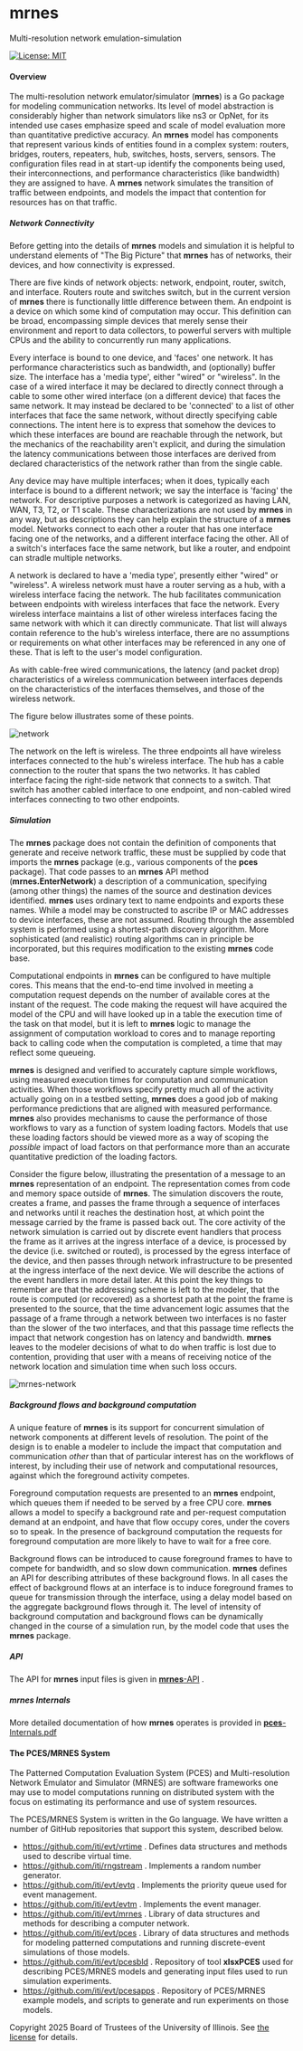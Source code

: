 # mrnes

Multi-resolution network emulation-simulation

[![License: MIT](https://img.shields.io/badge/License-MIT-yellow.svg)](https://opensource.org/licenses/MIT)

#### Overview

The multi-resolution network emulator/simulator (**mrnes**) is a Go package for modeling communication networks.  Its level of model abstraction is considerably higher than network simulators like ns3 or OpNet, for its intended use cases emphasize speed and scale of model evaluation more than quantitative predictive accuracy.  An **mrnes** model has components that represent various kinds of entities found in a complex system: routers, bridges, routers, repeaters, hub, switches, hosts, servers, sensors.  The configuration files read in at start-up identify the components being used,  their interconnections, and performance characteristics (like bandwidth) they are assigned to have.   A **mrnes** network simulates the transition of traffic between endpoints, and models the impact that contention for resources has on that traffic.   

##### Network Connectivity

Before getting into the details of **mrnes** models and simulation it is helpful to understand elements of "The Big Picture" that **mrnes** has of networks, their devices, and how connectivity is expressed.

There are five kinds of network objects: network, endpoint, router, switch, and interface.  Routers route and switches switch, but in the current version of **mrnes** there is functionally little difference between them.    An endpoint is a device on which some kind of computation may occur.   This definition can be broad, encompassing simple devices that merely sense their environment and report to data collectors, to powerful servers with multiple CPUs and the ability to concurrently run many applications.

Every interface is bound to one device, and 'faces' one network.   It has performance characteristics such as bandwidth, and (optionally) buffer size.   The interface has a 'media type', either "wired" or "wireless".   In the case of a wired interface it may be declared to directly connect through a cable to some other wired interface (on a different device) that faces the same network.   It may instead be declared to be 'connected' to a list of other interfaces that face the same network, without directly specifying cable connections. The intent here is to express that somehow the devices to which these interfaces are bound are reachable through the network, but the mechanics of the reachability aren't explicit, and during the simulation the latency  communications between those interfaces are derived from declared characteristics of the network rather than from the single cable.   

Any device may have multiple interfaces;  when it does, typically each interface is bound to a different network; we say the interface is 'facing' the network.  For descriptive purposes a network is categorized as having LAN, WAN, T3, T2, or T1 scale.  These characterizations are not used by **mrnes** in any way, but as descriptions they can help explain the structure of a **mrnes** model.   Networks connect to each other a router that has one interface facing one of the networks, and a different interface facing the other.    All of a switch's interfaces face the same network, but like a router, and endpoint can stradle multiple networks.   

A network is declared to have a 'media type', presently either "wired" or "wireless".    A wireless network must have a router serving as a hub, with a wireless interface facing the network.  The hub facilitates communication between endpoints with wireless interfaces that face the network.  Every wireless interface maintains a list of other wireless interfaces facing the same network with which it can directly communicate.  That list will always contain reference to the hub's wireless interface,  there are no assumptions or requirements on what other interfaces may be referenced in any one of these.   That is left to the user's model configuration.   

As with cable-free wired communications, the latency (and packet drop) characteristics of a wireless communication between interfaces depends on the characteristics of the interfaces themselves, and those of the wireless network.

The figure below illustrates some of these points.

![network](./images/network.png)

The network on the left is wireless.  The three endpoints all have wireless interfaces connected to the hub's wireless interface. The hub has a cable connection to the router that spans the two networks.  It has cabled interface facing the right-side network that connects to a switch. That switch has another cabled interface to one endpoint, and non-cabled wired interfaces connecting to two other endpoints.

##### Simulation

The **mrnes** package does not contain the definition of components that generate and receive network traffic, these must be supplied by code that imports the **mrnes** package (e.g., various components of the **pces** package). That code passes to an **mrnes** API method (**mrnes.EnterNetwork**) a description of a communication, specifying (among other things) the names of the source and destination devices identified.  **mrnes** uses ordinary text to name endpoints and exports these names.   While a model may be constructed to ascribe IP or MAC addresses to device interfaces, these are not assumed.    Routing through the assembled system is performed using a shortest-path discovery algorithm.   More sophisticated (and realistic) routing algorithms can in principle be incorporated, but this requires modification to the existing **mrnes** code base.

Computational endpoints in **mrnes** can be configured to have multiple cores.  This means that the end-to-end time involved in meeting a computation request depends on the number of available cores at the instant of the request.    The code making the request will have acquired the model of the CPU and will have looked up in a table the execution time of the task on that model, but it is left to **mrnes** logic to manage the assignment of computation workload to cores and to manage reporting back to calling code when the computation is completed,  a time that may reflect some queueing.

**mrnes** is designed and verified to accurately capture simple workflows, using measured execution times for computation and communication activities.    When those workflows specify pretty much all of the activity actually going on in a testbed setting, **mrnes** does a good job of making performance predictions that are aligned with measured performance.  **mrnes** also provides mechanisms to cause the performance of those workflows to vary as a function of system loading factors.  Models that use these loading factors should be viewed more as a way of scoping the *possible* impact of load factors on that performance more than an accurate quantitative prediction of the loading factors.

Consider the figure below, illustrating the presentation of a message to an **mrnes** representation of an endpoint.  The representation comes from code and memory space outside of **mrnes**.   The simulation discovers the route, creates a frame, and passes the frame through a sequence of interfaces and networks until it reaches the destination host, at which point the message carried by the frame is passed back out.  The core activity of the network simulation is carried out by discrete event handlers that process the frame as it arrives at the ingress interface of a device, is processed by the device (i.e. switched or routed), is processed by the egress interface of the device, and then passes through network infrastructure to be presented at the ingress interface of the next device.   We will describe the actions of the event handlers in more detail later.   At this point the key things to remember are that the addressing scheme is left to the modeler, that the route is computed (or recovered) as a shortest path at the point the frame is presented to the source, that the time advancement logic assumes that the passage of a frame through a network between two interfaces is no faster than the slower of the two interfaces, and that this passage time reflects the impact that network congestion has on latency and bandwidth.  **mrnes** leaves to the modeler decisions of what to do when traffic is lost due to contention,  providing that user with a means of receiving notice of the network location and simulation time when such loss occurs.

![mrnes-network](./images/network-with-comm.png)

##### Background flows and background computation

A unique feature of **mrnes** is its support for concurrent simulation of network components at different levels of resolution.   The point of the design is to enable a modeler to include the impact that computation and communication *other* than that of particular interest has on the workflows of interest, by including their use of network and computational resources, against which the foreground activity competes.

Foreground computation requests are presented to an **mrnes** endpoint, which queues them if needed to be served by a free CPU core.   **mrnes** allows a model to specify a background rate and per-request computation demand at an endpoint, and have that flow occupy cores, under the covers so to speak.  In the presence of background computation the requests for foreground computation are more likely to have to wait for a free core.

Background flows can be introduced to cause foreground frames to have to compete for bandwidth, and so slow down communication.   **mrnes** defines an API for describing attributes of these background flows.  In all cases the effect of background flows at an interface is to induce foreground frames to  queue for transmission through the interface, using a delay model based on the aggregate background flows through it.  The level of intensity of background computation and background flows can be dynamically changed in the course of a simulation run, by the model code that uses the **mrnes** package.

##### API

The API for **mrnes** input files is given in [**mrnes**-API](#https://github.com/ITI/mrnes/blob/main/docs/MRNES-API.pdf) .

##### **mrnes** Internals

More detailed documentation of how **mrnes** operates is provided in [**pces**-Internals.pdf](#https://github.com/ITI/pces/blob/main/docs/PCES-Internals.pdf)



#### The PCES/MRNES System

The Patterned Computation Evaluation System (PCES) and Multi-resolution Network Emulator and Simulator (MRNES) are software frameworks one may use to model computations running on distributed system with the focus on estimating its performance and use of system resources.

The PCES/MRNES System is written in the Go language.  We have written a number of GitHub repositories that support this system, described below.

- https://github.com/iti/evt/vrtime .  Defines data structures and methods used to describe virtual time.
- https://github.com/iti/rngstream .  Implements a random number generator.
- https://github.com/iti/evt/evtq . Implements the priority queue used for event management.
- https://github.com/iti/evt/evtm . Implements the event manager.
- https://github.com/iti/evt/mrnes . Library of data structures and methods for describing a computer network.
- https://github.com/iti/evt/pces .  Library of data structures and methods for modeling patterned computations and running discrete-event simulations of those models.
- https://github.com/iti/evt/pcesbld . Repository of tool **xlsxPCES** used for describing PCES/MRNES models and generating input files used to run simulation experiments.
- https://github.com/iti/evt/pcesapps . Repository of PCES/MRNES example models, and scripts to generate and run experiments on those models.





Copyright 2025 Board of Trustees of the University of Illinois.
See [the license](LICENSE) for details.

